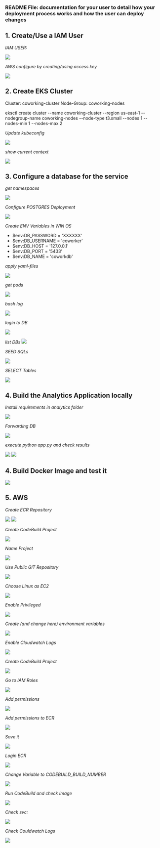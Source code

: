 ### README File: documentation for your user to detail how your deployment process works and how the user can deploy changes


## 1. Create/Use a IAM User

*IAM USER:*

<img src="https://github.com/MattRo74/aws-kubernetes-project/blob/master/Deliverables/images/STEP00.png">


*AWS configure by creating/using access key*

<img src="https://github.com/MattRo74/aws-kubernetes-project/blob/master/Deliverables/images/STEP00_b.png">

## 2. Create EKS Cluster

Cluster: coworking-cluster
Node-Group: coworking-nodes

eksctl create cluster --name coworking-cluster --region us-east-1 --nodegroup-name coworking-nodes --node-type t3.small --nodes 1 --nodes-min 1 --nodes-max 2

*Update kubeconfig*

<img src="https://github.com/MattRo74/aws-kubernetes-project/blob/master/Deliverables/images/STEP01.png">

*show current context*

<img src="https://github.com/MattRo74/aws-kubernetes-project/blob/master/Deliverables/images/STEP02.png">


## 3. Configure a database for the service

*get namespaces*

<img src="https://github.com/MattRo74/aws-kubernetes-project/blob/master/Deliverables/images/STEP03.png">

*Configure POSTGRES Deployment*

<img src="https://github.com/MattRo74/aws-kubernetes-project/blob/master/Deliverables/images/STEP04.png">

*Create ENV Variables in WIN OS*

- $env:DB_PASSWORD = 'XXXXXX'
- $env:DB_USERNAME = 'coworker'
- $env:DB_HOST = '127.0.0.1'
- $env:DB_PORT = '5433'
- $env:DB_NAME = 'coworkdb'

*apply yaml-files*

<img src="https://github.com/MattRo74/aws-kubernetes-project/blob/master/Deliverables/images/STEP05.png">

*get pods*

<img src="https://github.com/MattRo74/aws-kubernetes-project/blob/master/Deliverables/images/STEP06.png">

*bash log*

<img src="https://github.com/MattRo74/aws-kubernetes-project/blob/master/Deliverables/images/STEP07.png">

*login to DB*

<img src="https://github.com/MattRo74/aws-kubernetes-project/blob/master/Deliverables/images/STEP08.png">

*list DBs*
<img src="https://github.com/MattRo74/aws-kubernetes-project/blob/master/Deliverables/images/STEP09.png">


*SEED SQLs*

<img src="https://github.com/MattRo74/aws-kubernetes-project/blob/master/Deliverables/images/STEP10.png">

*SELECT Tables*

<img src="https://github.com/MattRo74/aws-kubernetes-project/blob/master/Deliverables/images/STEP11.png">


## 4. Build the Analytics Application locally

*Install requirements in analytics folder*

<img src="https://github.com/MattRo74/aws-kubernetes-project/blob/master/Deliverables/images/STEP12.png">

*Forwarding DB*

<img src="https://github.com/MattRo74/aws-kubernetes-project/blob/master/Deliverables/images/STEP13.png">

*execute python app.py and check results*

<img src="https://github.com/MattRo74/aws-kubernetes-project/blob/master/Deliverables/images/STEP14.png">

<img src="https://github.com/MattRo74/aws-kubernetes-project/blob/master/Deliverables/images/STEP15.png">


## 4. Build Docker Image and test it

<img src="https://github.com/MattRo74/aws-kubernetes-project/blob/master/Deliverables/images/STEP16.png">

## 5. AWS

*Create ECR Repository*

<img src="https://github.com/MattRo74/aws-kubernetes-project/blob/master/Deliverables/images/STEP17.png">

<img src="https://github.com/MattRo74/aws-kubernetes-project/blob/master/Deliverables/images/STEP18.png">


*Create CodeBuild Project*

<img src="https://github.com/MattRo74/aws-kubernetes-project/blob/master/Deliverables/images/STEP19.png">

*Name Project*

<img src="https://github.com/MattRo74/aws-kubernetes-project/blob/master/Deliverables/images/STEP20.png">

*Use Public GIT Repository*

<img src="https://github.com/MattRo74/aws-kubernetes-project/blob/master/Deliverables/images/STEP21.png">

*Choose Linux as EC2*

<img src="https://github.com/MattRo74/aws-kubernetes-project/blob/master/Deliverables/images/STEP22.png">

*Enable Privileged*

<img src="https://github.com/MattRo74/aws-kubernetes-project/blob/master/Deliverables/images/STEP23.png">

*Create (and change here) environment variables*

<img src="https://github.com/MattRo74/aws-kubernetes-project/blob/master/Deliverables/images/STEP24.png">

*Enable Cloudwatch Logs*

<img src="https://github.com/MattRo74/aws-kubernetes-project/blob/master/Deliverables/images/STEP25.png">

*Create CodeBuild Project*

<img src="https://github.com/MattRo74/aws-kubernetes-project/blob/master/Deliverables/images/STEP26.png">

*Go to IAM Roles*

<img src="https://github.com/MattRo74/aws-kubernetes-project/blob/master/Deliverables/images/STEP27.png">

*Add permissions*

<img src="https://github.com/MattRo74/aws-kubernetes-project/blob/master/Deliverables/images/STEP28.png">

*Add permissions to ECR*

<img src="https://github.com/MattRo74/aws-kubernetes-project/blob/master/Deliverables/images/STEP29.png">

*Save it*

<img src="https://github.com/MattRo74/aws-kubernetes-project/blob/master/Deliverables/images/STEP30.png">

*Login ECR*

<img src="https://github.com/MattRo74/aws-kubernetes-project/blob/master/Deliverables/images/STEP31.png">

*Change Variable to CODEBUILD_BUILD_NUMBER*

<img src="https://github.com/MattRo74/aws-kubernetes-project/blob/master/Deliverables/images/STEP32.png">

*Run CodeBuild and check Image*

<img src="https://github.com/MattRo74/aws-kubernetes-project/blob/master/Deliverables/images/STEP33.png">

*Check svc:*

<img src="https://github.com/MattRo74/aws-kubernetes-project/blob/master/Deliverables/images/STEP34.png">

*Check Couldwatch Logs*

<img src="https://github.com/MattRo74/aws-kubernetes-project/blob/master/Deliverables/images/STEP35.png">
